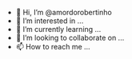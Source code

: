- 👋 Hi, I’m @amordorobertinho
- 👀 I’m interested in ...
- 🌱 I’m currently learning ...
- 💞️ I’m looking to collaborate on ...
- 📫 How to reach me ...

<!---
amordorobertinho/amordorobertinho is a ✨ special ✨ repository because its `README.md` (this file) appears on your GitHub profile.
You can click the Preview link to take a look at your changes.
--->
